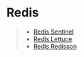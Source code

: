 # Redis

> * [Redis Sentinel](https://github.com/tlarbals824/TIL/tree/main/Database/Redis/RedisSentinel.md)
> * [Redis Lettuce](https://github.com/tlarbals824/TIL/tree/main/Database/Redis/RedisLettuce.md)
> * [Redis Redisson](https://github.com/tlarbals824/TIL/tree/main/Database/Redis/RedisRedisson.md)